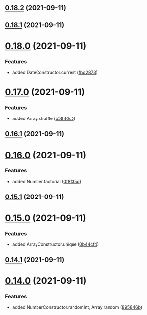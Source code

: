 ## [0.18.2](https://github.com/GiovanniCardamone/polyfull/compare/v0.18.1...v0.18.2) (2021-09-11)



## [0.18.1](https://github.com/GiovanniCardamone/polyfull/compare/v0.18.0...v0.18.1) (2021-09-11)



# [0.18.0](https://github.com/GiovanniCardamone/polyfull/compare/v0.17.0...v0.18.0) (2021-09-11)


### Features

* added DateConstructor.current ([fbd2873](https://github.com/GiovanniCardamone/polyfull/commit/fbd287379fa96367928b60f0d871206f798a4140))



# [0.17.0](https://github.com/GiovanniCardamone/polyfull/compare/v0.16.1...v0.17.0) (2021-09-11)


### Features

* added Array.shuffle ([b5940c5](https://github.com/GiovanniCardamone/polyfull/commit/b5940c56b08bd53d7fbd4fb3baf5ad92b80f2d6b))



## [0.16.1](https://github.com/GiovanniCardamone/polyfull/compare/v0.16.0...v0.16.1) (2021-09-11)



# [0.16.0](https://github.com/GiovanniCardamone/polyfull/compare/v0.15.1...v0.16.0) (2021-09-11)


### Features

* added Number.factorial ([0f8f35d](https://github.com/GiovanniCardamone/polyfull/commit/0f8f35d752ab4fcd2e07061ace36c84de3c9c708))



## [0.15.1](https://github.com/GiovanniCardamone/polyfull/compare/v0.15.0...v0.15.1) (2021-09-11)



# [0.15.0](https://github.com/GiovanniCardamone/polyfull/compare/v0.14.1...v0.15.0) (2021-09-11)


### Features

* added ArrayConstructor.unique ([0b44cf4](https://github.com/GiovanniCardamone/polyfull/commit/0b44cf45a1509e1a6a554dcf001c028c8e2b9e27))



## [0.14.1](https://github.com/GiovanniCardamone/polyfull/compare/v0.14.0...v0.14.1) (2021-09-11)



# [0.14.0](https://github.com/GiovanniCardamone/polyfull/compare/v0.13.0...v0.14.0) (2021-09-11)


### Features

* added NumberConstructor.randomInt, Array.random ([895846b](https://github.com/GiovanniCardamone/polyfull/commit/895846bf9385dce43f039a28573893df46e7f3c9))



